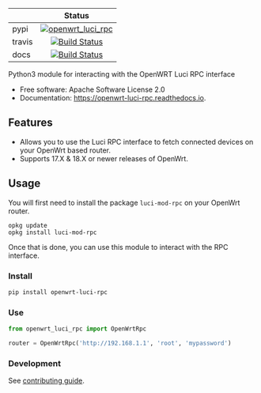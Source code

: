 
|        | Status           |
| ------------- |:-------------:|
| pypi      | [![openwrt_luci_rpc](https://img.shields.io/pypi/v/openwrt_luci_rpc.svg)](https://travis-ci.org/fbradyirl/openwrt-luci-rpc/) |
| travis    | [![Build Status](https://img.shields.io/travis/fbradyirl/openwrt-luci-rpc.svg)](https://travis-ci.org/fbradyirl/openwrt-luci-rpc/)      |
| docs |  [![Build Status](https://readthedocs.org/projects/openwrt-luci-rpc/badge/?version=latest)](https://openwrt-luci-rpc.readthedocs.io/en/latest/?badge=latest)    |


Python3 module for interacting with the OpenWRT Luci RPC interface


* Free software: Apache Software License 2.0
* Documentation: https://openwrt-luci-rpc.readthedocs.io.


Features
--------

* Allows you to use the Luci RPC interface to fetch connected devices on your OpenWrt based router.
* Supports 17.X & 18.X or newer releases of OpenWrt.


Usage
--------

You will first need to install the package `luci-mod-rpc` on your OpenWrt router.

```
opkg update
opkg install luci-mod-rpc
```

Once that is done, you can use this module to interact with the RPC interface.


### Install

```bash
pip install openwrt-luci-rpc
```

### Use

```python
from openwrt_luci_rpc import OpenWrtRpc

router = OpenWrtRpc('http://192.168.1.1', 'root', 'mypassword')

```

### Development

See [contributing guide](CONTRIBUTING.rst).
